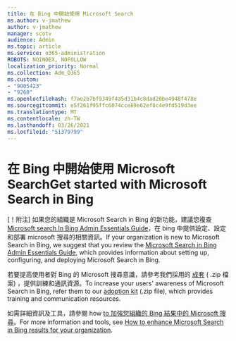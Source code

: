 ```yaml
---
title: 在 Bing 中開始使用 Microsoft Search
ms.author: v-jmathew
author: v-jmathew
manager: scotv
audience: Admin
ms.topic: article
ms.service: o365-administration
ROBOTS: NOINDEX, NOFOLLOW
localization_priority: Normal
ms.collection: Adm_O365
ms.custom:
- "9005423"
- "9260"
ms.openlocfilehash: f7ae2b7bf9349f4a5d31b4c8dad20be4948f478e
ms.sourcegitcommit: e5f261f95ffc6074cce89e62ef8c4e9fd519d3ee
ms.translationtype: MT
ms.contentlocale: zh-TW
ms.lasthandoff: 03/26/2021
ms.locfileid: "51379799"
---
```

# <a name="get-started-with-microsoft-search-in-bing"></a><span data-ttu-id="f1739-102">在 Bing 中開始使用 Microsoft Search</span><span class="sxs-lookup"><span data-stu-id="f1739-102">Get started with Microsoft Search in Bing</span></span>

<span data-ttu-id="f1739-103">[！附注] 如果您的組織是 Microsoft Search in Bing 的新功能，建議您複查 [Microsoft search In Bing Admin Essentials Guide](https://go.microsoft.com/fwlink/p/?linkid=2127979)，在 bing 中提供設定、設定和部署 microsoft 搜尋的相關資訊。</span><span class="sxs-lookup"><span data-stu-id="f1739-103">If your organization is new to Microsoft Search in Bing, we suggest that you review the [Microsoft Search in Bing Admin Essentials Guide](https://go.microsoft.com/fwlink/p/?linkid=2127979), which provides information about setting up, configuring, and deploying Microsoft Search in Bing.</span></span>

<span data-ttu-id="f1739-104">若要提高使用者對 Bing 的 Microsoft 搜尋意識，請參考我們採用的 [成套](https://go.microsoft.com/fwlink/p/?LinkID=2114710) ( .zip 檔案) ，提供訓練和通訊資源。</span><span class="sxs-lookup"><span data-stu-id="f1739-104">To increase your users' awareness of Microsoft Search in Bing, refer them to our [adoption kit](https://go.microsoft.com/fwlink/p/?LinkID=2114710) (.zip file), which provides training and communication resources.</span></span>

<span data-ttu-id="f1739-105">如需詳細資訊及工具，請參閱 how [to 加強您組織的 Bing 結果中的 Microsoft 搜尋](https://go.microsoft.com/fwlink/?linkid=2152022)。</span><span class="sxs-lookup"><span data-stu-id="f1739-105">For more information and tools, see [How to enhance Microsoft Search in Bing results for your organization](https://go.microsoft.com/fwlink/?linkid=2152022).</span></span>
